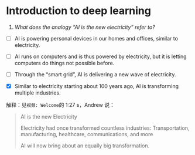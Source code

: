# Introduction to deep learning

1. *What does the analogy “AI is the new electricity” refer to?*
  - [ ] AI is powering personal devices in our homes and offices, similar to electricity.

  - [ ] AI runs on computers and is thus powered by electricity, but it is letting computers do things not possible before.

  - [ ] Through the “smart grid”, AI is delivering a new wave of electricity.

  - [x] Similar to electricity starting about 100 years ago, AI is transforming multiple industries.

  解释：见`视频: Welcome`的 1:27 s，Andrew 说：

  > AI is the new Electricity
  >
  > Electricity had once transformed countless industries: Transportation, manufacturing, healthcare, communications, and more
  >
  > AI will now bring about an equally big transformation.


